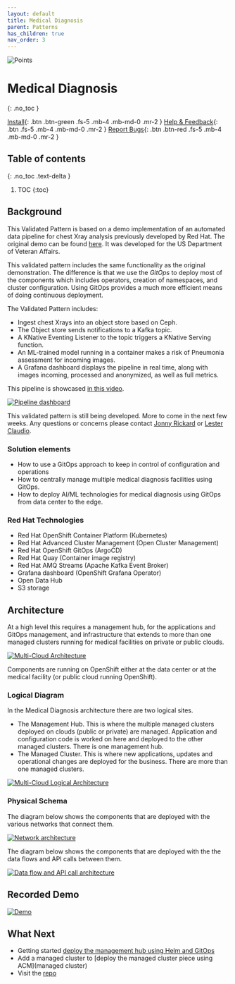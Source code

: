 ```yaml
---
layout: default
title: Medical Diagnosis
parent: Patterns
has_children: true
nav_order: 3
---
```


<div class="pattern_logo">
  <img src="/images/logos/medical-diagnosis.png" class="pattern_logo" alt="Points">
</div>

# Medical Diagnosis

{: .no_toc }

[Install](getting-started){: .btn .btn-green .fs-5 .mb-4 .mb-md-0 .mr-2 }
[Help & Feedback](https://groups.google.com/g/hybrid-cloud-patterns){: .btn .fs-5 .mb-4 .mb-md-0 .mr-2 }
[Report Bugs](https://github.com/hybrid-cloud-patterns/medical-diagnosis/issues){: .btn .btn-red .fs-5 .mb-4 .mb-md-0 .mr-2 }

## Table of contents

{: .no_toc .text-delta }

1. TOC
{:toc}

## Background

This Validated Pattern is based on a demo implementation of an automated data pipeline for chest Xray
analysis previously developed by Red Hat.  The original demo can be found [here](https://github.com/red-hat-data-services/jumpstart-library). It was developed for the US Department of Veteran Affairs.

This validated pattern includes the same functionality as the original demonstration. The difference is
that we use the *GitOps* to deploy most of the components which includes operators, creation of namespaces,
and cluster configuration. Using GitOps provides a much more efficient means of doing continuous deployment.

The Validated Pattern includes:

* Ingest chest Xrays into an object store based on Ceph.
* The Object store sends notifications to a Kafka topic.
* A KNative Eventing Listener to the topic triggers a KNative Serving function.
* An ML-trained model running in a container makes a risk of Pneumonia assessment for incoming images.
* A Grafana dashboard displays the pipeline in real time, along with images incoming, processed and anonymized, as well as full metrics.

This pipeline is showcased [in this video](https://www.youtube.com/watch?v=zja83FVsm14).

[![Pipeline dashboard](/images/medical-edge/dashboard.png)](/images/medical-edge/dashboard.png)

This validated pattern is still being developed.  More to come in the next few weeks. Any questions or concerns
please contact [Jonny Rickard](jrickard@redhat.com) or [Lester Claudio](claudiol@redhat.com).

### Solution elements

- How to use a GitOps approach to keep in control of configuration and operations
- How to centrally manage multiple medical diagnosis facilities using GitOps.
- How to deploy AI/ML technologies for medical diagnosis using GitOps from data center to the edge.

### Red Hat Technologies

- Red Hat OpenShift Container Platform (Kubernetes)
- Red Hat Advanced Cluster Management (Open Cluster Management)
- Red Hat OpenShift GitOps (ArgoCD)
- Red Hat Quay (Container image registry)
- Red Hat AMQ Streams (Apache Kafka Event Broker)
- Grafana dashboard (OpenShift Grafana Operator)
- Open Data Hub
- S3 storage

## Architecture

At a high level this requires a management hub, for the applications and GitOps management, and infrastructure that extends to more than one managed clusters running for medical facilities on private or public clouds.

[![Multi-Cloud Architecture](/images/medical-edge/edge-medical-diagnosis-marketing-slide.png)](/images/medical-edge/edge-medical-diagnosis-marketing-slide.png)

Components are running on OpenShift either at the data center or at the medical facility (or public cloud running OpenShift).

### Logical Diagram

In the Medical Diagnosis architecture there are two logical sites.

- The Management Hub. This is where the multiple managed clusters deployed on clouds (public or private) are managed. Application and configuration code is worked on here and deployed to the other managed clusters. There is one management hub.
- The Managed Cluster. This is where new applications, updates and operational changes are deployed for the business. There are more than one managed clusters.

[![Multi-Cloud Logical Architecture](/images/medical-edge/logical-diagram.png)](/images/medical-edge/logical-diagram.png)

### Physical Schema 

The diagram below shows the components that are deployed with the various networks that connect them.

[![Network architecture](/images/medical-edge/physical-network.png)](/images/medical-edge/physical-network.png)

The diagram below shows the components that are deployed with the the data flows and API calls between them.

[![Data flow and API call architecture](/images/medical-edge/physical-dataflow.png)](/images/medical-edge/physical-dataflow.png)

## Recorded Demo

[![Demo](/videos/xray-deployment.svg)](/videos/xray-deployment.svg)

## What Next

- Getting started [deploy the management hub using Helm and GitOps](getting-started) 
- Add a managed cluster to [deploy the  managed cluster piece using ACM](managed cluster)
- Visit the [repo](https://github.com/hybrid-cloud-patterns/medical-diagnosis)  

